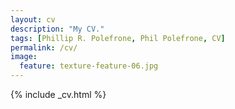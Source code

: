 ```yaml
---
layout: cv
description: "My CV."
tags: [Phillip R. Polefrone, Phil Polefrone, CV]
permalink: /cv/
image:
  feature: texture-feature-06.jpg
---
```


{% include _cv.html %}
